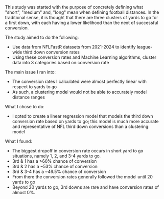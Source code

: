This study was started with the purpose of concretely defining what "short", "medium" and, "long" mean when defining football distances. 
In the traditional sense, it is thought that there are three clusters of yards to go for a first down, with each having a lower likelihood than the next of successful conversion. 

The study aimed to do the following:
- Use data from NFLFastR datasets from 2021-2024 to identify league-wide third down conversion rates
- Using these conversion rates and Machine Learning algorithms, cluster data into 3 categories based on conversion rate

The main issue I ran into:
- The conversion rates I calculated were almost perfectly linear with respect to yards to go
- As such, a clustering model would not be able to accurately model distance ranges

What I chose to do:
- I opted to create a linear regression model that models the third down conversion rate based on yards to go; this model is much more accurate and representative of NFL third down conversions than a clustering model

What I found:
- The biggest dropoff in conversion rate occurs in short yard to go situations, namely 1, 2, and 3-4 yards to go. 
- 3rd & 1 has a >60% chance of conversion
- 3rd & 2 has a ~53% chance of conversion
- 3rd & 3-4 has a ~46.5% chance of conversion
- From there the conversion rates generally followed the model until 20 yards to go
- Beyond 20  yards to go, 3rd downs are rare and have conversion rates of almost 0%. 
